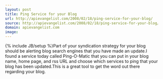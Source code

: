 ```yaml
---
layout: post
title: Ping Service for your Blog
url: http://apievangelist.com/2008/02/18/ping-service-for-your-blog/
source: http://apievangelist.com/2008/02/18/ping-service-for-your-blog/
domain: apievangelist.com
image: 
---
```

{% include JB/setup %}Part of your syndication strategy for your blog should be alerting blog search engines that you have made an update.I found a service today called Ping-O-Matic that you can put in your blog name, home page, and rss URL and choose which services to ping that your blog has been updated.This is a great tool to get the word out there regarding your blog.